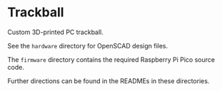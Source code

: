 # Trackball

Custom 3D-printed PC trackball.

See the `hardware` directory for OpenSCAD design files.

The `firmware` directory contains the required Raspberry Pi Pico source code.

Further directions can be found in the READMEs in these directories.
